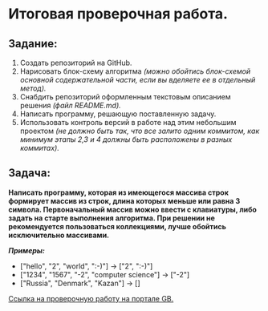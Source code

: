 # Итоговая проверочная работа.
## Задание:
1. Создать репозиторий на GitHub.
2. Нарисовать блок-схему алгоритма *(можно обойтись блок-схемой основной содержательной части, если вы вделяете ее в отдельный метод).*
3. Снабдить репозиторий оформленным текстовым описанием решения *(файл README.md).*
4. Написать программу, решающую поставленную задачу.
5. Использовать контроль версий в работе над этим небольшим проектом *(не должно быть так, что все залито одним коммитом, как минимум этапы 2,3 и 4 должны быть расположены в разных коммитах).*

## Задача:

**Написать программу, которая из имеющегося массива строк формирует массив из строк, длина которых меньше или равна 3 символа. Первоначальный массив можно ввести с клавиатуры, либо задать на старте выполнения алгоритма. При решении не рекомендуется пользоваться коллекциями, лучше обойтись исключительно массивами.**

**_Примеры:_**

+ ["hello", "2", "world", ":-)"] -> ["2", ":-)"]
+ ["1234", "1567", "-2", "computer science"] -> ["-2"]
+ ["Russia", "Denmark", "Kazan"] -> []


[Ссылка на проверочную работу на портале GB.](https://gbcdn.mrgcdn.ru/uploads/asset/4091713/attachment/5ed16111865f61aaeecc4cf95dad179f.png)
